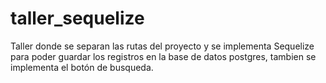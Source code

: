 # taller_sequelize
Taller donde se separan las rutas del proyecto y se implementa Sequelize para poder guardar los registros en la base de datos postgres, tambien se implementa el botón de busqueda.
